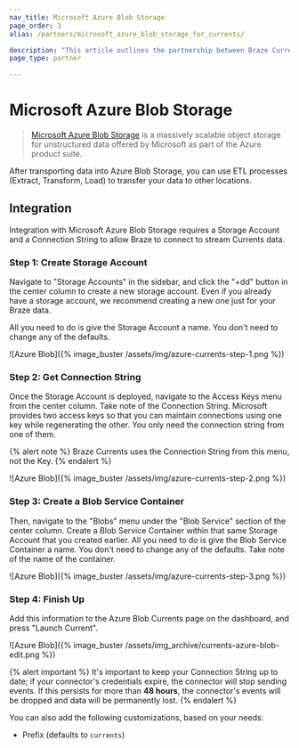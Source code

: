 ```yaml
---
nav_title: Microsoft Azure Blob Storage
page_order: 3
alias: /partners/microsoft_azure_blob_storage_for_currents/

description: "This article outlines the partnership between Braze Currents and Microsoft Azure Blog Storage, a massively scalable object storage for unstructured data."
page_type: partner

---
```


# Microsoft Azure Blob Storage

> [Microsoft Azure Blob Storage](https://azure.microsoft.com/en-us/services/storage/blobs/) is a massively scalable object storage for unstructured data offered by Microsoft as part of the Azure product suite.

After transporting data into Azure Blob Storage, you can use ETL processes (Extract, Transform, Load) to transfer your data to other locations.

## Integration

Integration with Microsoft Azure Blob Storage requires a Storage Account and a Connection String to allow Braze to connect to stream Currents data.

### Step 1: Create Storage Account

Navigate to "Storage Accounts" in the sidebar, and click the "+dd" button in the center column to create a new storage account. Even if you already have a storage account, we recommend creating a new one just for your Braze data.

All you need to do is give the Storage Account a name. You don't need to change any of the defaults.

![Azure Blob]({% image_buster /assets/img/azure-currents-step-1.png %})

### Step 2: Get Connection String

Once the Storage Account is deployed, navigate to the Access Keys menu from the center column. Take note of the Connection String. Microsoft provides two access keys so that you can maintain connections using one key while regenerating the other. You only need the connection string from one of them.

{% alert note %}
Braze Currents uses the Connection String from this menu, not the Key.
{% endalert %}

![Azure Blob]({% image_buster /assets/img/azure-currents-step-2.png %})

### Step 3: Create a Blob Service Container

Then, navigate to the "Blobs" menu under the "Blob Service" section of the center column. Create a Blob Service Container within that same Storage Account that you created earlier. All you need to do is give the Blob Service Container a name. You don't need to change any of the defaults. Take note of the name of the container.

![Azure Blob]({% image_buster /assets/img/azure-currents-step-3.png %})

### Step 4: Finish Up

Add this information to the Azure Blob Currents page on the dashboard, and press "Launch Current".

![Azure Blob]({% image_buster /assets/img_archive/currents-azure-blob-edit.png %})

{% alert important %}
It's important to keep your Connection String up to date; if your connector's credentials expire, the connector will stop sending events. If this persists for more than **48 hours**, the connector's events will be dropped and data will be permanently lost.
{% endalert %}

You can also add the following customizations, based on your needs:

-   Prefix (defaults to `currents`)

